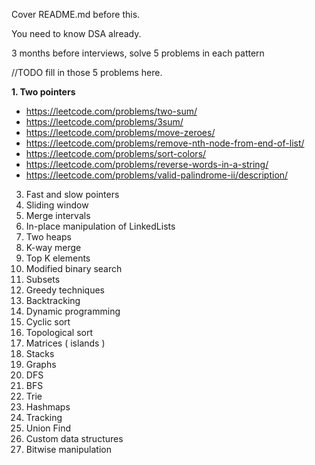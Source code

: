 Cover README.md before this.

You need to know DSA already.

3 months before interviews, solve 5 problems in each pattern

//TODO fill in those 5 problems here. 

**1. Two pointers**

- https://leetcode.com/problems/two-sum/
- https://leetcode.com/problems/3sum/
- https://leetcode.com/problems/move-zeroes/
- https://leetcode.com/problems/remove-nth-node-from-end-of-list/
- https://leetcode.com/problems/sort-colors/
- https://leetcode.com/problems/reverse-words-in-a-string/
- https://leetcode.com/problems/valid-palindrome-ii/description/

3. Fast and slow pointers
4. Sliding window
5. Merge intervals
6. In-place manipulation of LinkedLists
7. Two heaps
8. K-way merge
9. Top K elements
10. Modified binary search
11. Subsets
12. Greedy techniques
13. Backtracking
14. Dynamic programming
15. Cyclic sort
16. Topological sort
17. Matrices ( islands )
18. Stacks
19. Graphs
20. DFS
21. BFS
22. Trie
23. Hashmaps
24. Tracking
25. Union Find
26. Custom data structures
27. Bitwise manipulation
